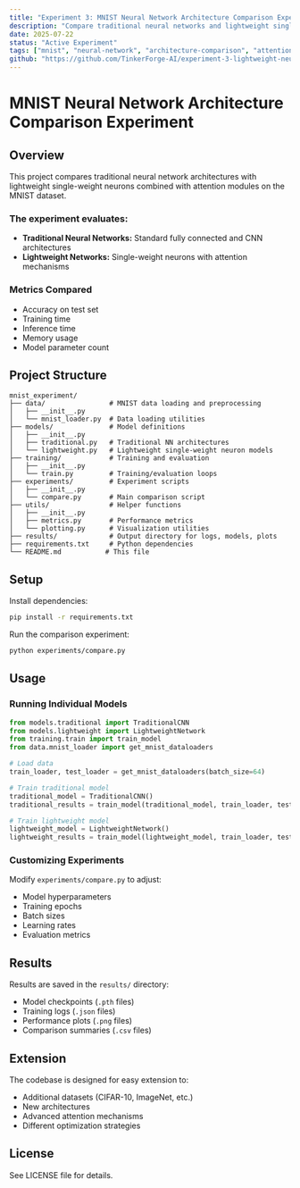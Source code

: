 ```yaml
---
title: "Experiment 3: MNIST Neural Network Architecture Comparison Experiment"
description: "Compare traditional neural networks and lightweight single-weight neuron models with attention on the MNIST dataset."
date: 2025-07-22
status: "Active Experiment"
tags: ["mnist", "neural-network", "architecture-comparison", "attention", "experiments", "ai-research"]
github: "https://github.com/TinkerForge-AI/experiment-3-lightweight-neurons/tree/main/mnist_experiment"
---
```


# MNIST Neural Network Architecture Comparison Experiment

## Overview
This project compares traditional neural network architectures with lightweight single-weight neurons combined with attention modules on the MNIST dataset.

### The experiment evaluates:
- **Traditional Neural Networks:** Standard fully connected and CNN architectures
- **Lightweight Networks:** Single-weight neurons with attention mechanisms

### Metrics Compared
- Accuracy on test set
- Training time
- Inference time
- Memory usage
- Model parameter count

## Project Structure
```
mnist_experiment/
├── data/                # MNIST data loading and preprocessing
│   ├── __init__.py
│   └── mnist_loader.py  # Data loading utilities
├── models/              # Model definitions
│   ├── __init__.py
│   ├── traditional.py   # Traditional NN architectures
│   └── lightweight.py   # Lightweight single-weight neuron models
├── training/            # Training and evaluation
│   ├── __init__.py
│   └── train.py         # Training/evaluation loops
├── experiments/         # Experiment scripts
│   ├── __init__.py
│   └── compare.py       # Main comparison script
├── utils/               # Helper functions
│   ├── __init__.py
│   ├── metrics.py       # Performance metrics
│   └── plotting.py      # Visualization utilities
├── results/             # Output directory for logs, models, plots
├── requirements.txt     # Python dependencies
└── README.md           # This file
```

## Setup
Install dependencies:
```bash
pip install -r requirements.txt
```
Run the comparison experiment:
```bash
python experiments/compare.py
```

## Usage
### Running Individual Models
```python
from models.traditional import TraditionalCNN
from models.lightweight import LightweightNetwork
from training.train import train_model
from data.mnist_loader import get_mnist_dataloaders

# Load data
train_loader, test_loader = get_mnist_dataloaders(batch_size=64)

# Train traditional model
traditional_model = TraditionalCNN()
traditional_results = train_model(traditional_model, train_loader, test_loader)

# Train lightweight model
lightweight_model = LightweightNetwork()
lightweight_results = train_model(lightweight_model, train_loader, test_loader)
```

### Customizing Experiments
Modify `experiments/compare.py` to adjust:
- Model hyperparameters
- Training epochs
- Batch sizes
- Learning rates
- Evaluation metrics

## Results
Results are saved in the `results/` directory:
- Model checkpoints (`.pth` files)
- Training logs (`.json` files)
- Performance plots (`.png` files)
- Comparison summaries (`.csv` files)

## Extension
The codebase is designed for easy extension to:
- Additional datasets (CIFAR-10, ImageNet, etc.)
- New architectures
- Advanced attention mechanisms
- Different optimization strategies

## License
See LICENSE file for details.
